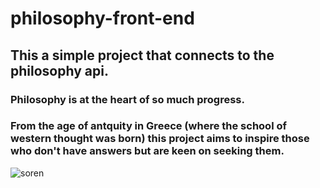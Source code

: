 # philosophy-front-end

## This a simple project that connects to the philosophy api. 

### Philosophy is at the heart of so much progress.
### From the age of antquity in Greece (where the school of western thought was born) this project aims to inspire those who don't have answers but are keen on seeking them.

![soren](https://user-images.githubusercontent.com/19718689/166156571-a86a6969-d63f-4c9d-ac67-c9279e8621dd.jpg)
